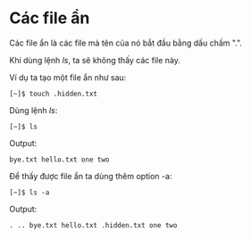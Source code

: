 # Các file ẩn

Các file ẩn là các file mà tên của nó bắt đầu bằng dấu chấm ".".

Khi dùng lệnh _ls_, ta sẽ không thấy các file này.

Ví dụ ta tạo một file ẩn như sau:

```text
[~]$ touch .hidden.txt
```

Dùng lệnh _ls_:

```text
[~]$ ls
```

Output:

```text
bye.txt hello.txt one two
```

Để thấy được file ẩn ta dùng thêm option -a:

```text
[~]$ ls -a
```

Output:

```text
. .. bye.txt hello.txt .hidden.txt one two
```

